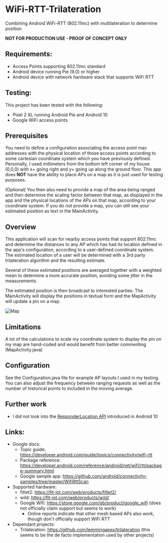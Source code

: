 # WiFi-RTT-Trilateration
Combining Android WiFi-RTT (802.11mc) with multilateration to determine position

**NOT FOR PRODUCTION USE - PROOF OF CONCEPT ONLY**

## Requirements:
- Access Points supporting 802.11mc standard
- Android device running Pie (9.0) or higher
- Android device with network hardware stack that supports WiFi RTT

## Testing:
This project has been tested with the following:
- Pixel 2 XL running Android Pie and Android 10
- Google WiFi access points

## Prerequisites
You need to define a configuration associating the access point mac addresses with the physical location of those access points according to some cartesian coordinate system which you have previously defined.  Personally, I used millimeters from the bottom left corner of my house (0,0,0) with x+ going right and y+ going up along the ground floor.  This app does **NOT** have the ability to place APs on a map as it is just used for testing purposes.  

(Optional) You then also need to provide a map of the area being ranged and then determine the scaling factor between that map, as displayed in the app and the physical locations of the APs on that map, according to your coordinate system.  If you do not provide a map, you can still see your estimated position as text in the MainActivity.

## Overview
This application will scan for nearby access points that support 802.11mc and determine the distances to any AP which has had its location defined in the app's configuration, according to a user-defined coordinate system.  The estimated location of a user will be determined with a 3rd party trilateration algorithm and the resulting estimate.  

Several of these estimated positions are averaged together with a weighted mean to determine a more accurate position, avoiding some jitter in the measurements.

The estimated position is then broadcast to interested parties: The MainActivity will display the positions in textual form and the MapActivity will update a pin on a map.

![Map](https://raw.githubusercontent.com/darryncampbell/WiFi-RTT-Trilateration/master/screenshots/map.png?raw=true)

## Limitations
A lot of the calculations to scale my coordinate system to display the pin on my map are hand-coded and would benefit from better commenting (MapActivity.java)

## Configuration
See the Configuration.java file for example AP layouts I used in my testing.  You can also adjust the frequency between ranging requests as well as the number of historical points to included in the moving average.

## Further work
- I did not look into the [ResponderLocation API](https://developer.android.com/reference/android/net/wifi/rtt/ResponderLocation) introduced in Android 10

## Links:
- Google docs:
  - Topic guide: https://developer.android.com/guide/topics/connectivity/wifi-rtt
  - Package reference: https://developer.android.com/reference/android/net/wifi/rtt/package-summary.html
  - Google sample app: https://github.com/android/connectivity-samples/tree/master/WifiRttScan
- Supported hardware:
  - fitlet2: https://fit-iot.com/web/products/fitlet2/
  - wild: https://fit-iot.com/web/products/wild/
  - Google Wifi: https://store.google.com/gb/product/google_wifi (does not officially claim support but seems to work)
    - Online reports indicate that other mesh based APs also work, though don't officially support WiFi RTT
- Dependant projects:
  - Trilateration: https://github.com/lemmingapex/trilateration (this seems to be the de facto implementation used by other projects)

